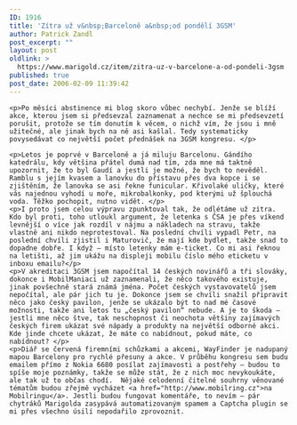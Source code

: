 ```yaml
---
ID: 1916
title: 'Zítra už v&nbsp;Barceloně a&nbsp;od pondělí 3GSM'
author: Patrick Zandl
post_excerpt: ""
layout: post
oldlink: >
  https://www.marigold.cz/item/zitra-uz-v-barcelone-a-od-pondeli-3gsm
published: true
post_date: 2006-02-09 11:39:42
---
```

	<p>Po měsíci abstinence mi blog skoro vůbec nechybí. Jenže se blíží akce, kterou jsem si předsevzal zaznamenat a nechce se mi předsevzetí porušit, protože se tím donutím k věcem, o nichž vím, že jsou i mně užitečné, ale jinak bych na ně asi kašlal. Tedy systematicky povysedávat co největší počet přednášek na 3GSM kongresu. </p>
	
	<p>Letos je poprvé v Barceloně a já miluju Barcelonu. Gándího katedrálu, kdy většina přátel dumá nad tím, zda mne má taktně upozornit, že to byl Gaudí a jestli je možné, že bych to nevěděl. Ramblu s jejím kvasem a lanovku do přístavu přes dva kopce i se zjištěním, že lanovka se asi řekne funicular. Křivolaké uličky, které vás najednou vyhodí u moře, mikrobalkonky, pod kterými už šplouchá voda. Těžko pochopit, nutno vidět. </p>
	<p>I proto jsem celou výpravu zpunktoval tak, že odlétáme už zítra. Kdo byl proti, toho utloukl argument, že letenka s ČSA je přes víkend levnější o více jak rozdíl v nájmu a nákladech na stravu, takže vlastně ani nikdo neprotestoval. Na poslední chvíli vypadl Petr, na poslední chvíli zjistil i Maturovič, že mají kde bydlet, takže snad to dopadne dobře. I když – místo letenky mám e-ticket. Co mi asi řeknou na letišti, až jim ukážu na displeji mobilu číslo mého eticketu v inboxu emailu?</p>
	<p>V akreditaci 3GSM jsem napočítal 14 českých novinářů a tři slováky, dokonce i MobilManiaci už zaznamenali, že něco takového existuje, jinak povšechně stará známá jména. Počet českých vystavovatelů jsem nepočítal, ale pár jich tu je. Dokonce jsem se chvíli snažil připravit něco jako český pavilon, jenže se ukázalo být to nad mé časové možnosti, takže ani letos tu „český pavilon“ nebude. A je to škoda – jestli mne něco štve, tak neschopnost či neochota většiny zajímavých českých firem ukázat své nápady a produkty na největší odborné akci. Kde jinde chcete ukázat, že máte co nabídnout, pokud máte, co nabídnout? </p>
	<p>Diář se červená firemními schůzkami a akcemi, WayFinder je nadupaný mapou Barcelony pro rychlé přesuny a akce. V průběhu kongresu sem budu emailem přímo z Nokia 6680 posílat zajímavosti a postřehy – budou to spíše moje poznámky, takže se může stát, že z nich moc nevykoukáte, ale tak už to občas chodí.  Nějaké celodenní čitelné souhrny věnované tématům budou zřejmě vycházet <a href="http://www.mobilring.cz">na Mobilringu</a>. Jestli budou fungovat komentáře, to nevím – pár chytráků Marigolda zasypává automatizovaným spamem a Captcha plugin se mi přes všechno úsilí nepodařilo zprovoznit.
</p>